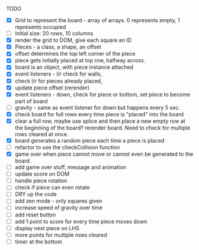 TODO

- [x] Grid to represent the board - array of arrays. 0 represents empty, 1 represents occupied
- [ ] Initial size: 20 rows, 10 columns
- [x] render the grid to DOM, give each square an ID
- [x] Pieces - a class,  a shape, an offset
- [x] offset determines the top left corner of the piece
- [x] piece gets initially placed at top row, halfway across.
- [x] board is an object, with piece instance attached
- [x] event listeners - l/r check for walls,
- [x] check l/r for pieces already placed,
- [x] update piece offset (rerender)
- [x] event listeners - down, check for piece or bottom, set piece to become part of board
- [ ] gravity - same as event listener for down but happens every 5 sec.
- [x] check board for full rows every time piece is "placed" into the board
- [x] clear a full row, maybe use splice and then place a new empty row at the beginning of the board? rerender board. Need to check for multiple rows cleared at once.
- [x] board generates a random piece each time a piece is placed
- [ ] refactor to use the checkCollision function
- [x] game over when piece cannot move or cannot even be generated to the board.
- [ ] add game over stuff, message and animation
- [ ] update score on DOM
- [ ] handle piece rotation
- [ ] check if piece can even rotate
- [ ] DRY up the code
- [ ] add zen mode - only squares given
- [ ] increase speed of gravity over time
- [ ] add reset button
- [ ] add 1 point to score for every time piece moves down
- [ ] display next piece on LHS
- [ ] more points for multiple rows cleared
- [ ] timer at the bottom
